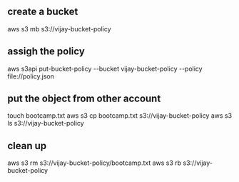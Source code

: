 ## create a bucket 

aws s3 mb s3://vijay-bucket-policy


## assigh the policy 
aws s3api put-bucket-policy --bucket vijay-bucket-policy --policy file://policy.json

## put the object from other account

touch bootcamp.txt
aws s3 cp bootcamp.txt s3://vijay-bucket-policy
aws s3 ls s3://vijay-bucket-policy

## clean up 

aws s3 rm s3://vijay-bucket-policy/bootcamp.txt
aws s3 rb s3://vijay-bucket-policy